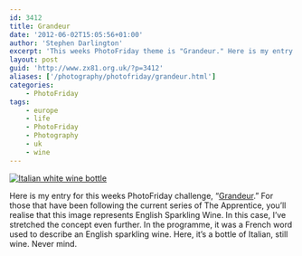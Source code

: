 ```yaml
---
id: 3412
title: Grandeur
date: '2012-06-02T15:05:56+01:00'
author: 'Stephen Darlington'
excerpt: 'This weeks PhotoFriday theme is "Grandeur." Here is my entry.'
layout: post
guid: 'http://www.zx81.org.uk/?p=3412'
aliases: ['/photography/photofriday/grandeur.html']
categories:
    - PhotoFriday
tags:
    - europe
    - life
    - PhotoFriday
    - Photography
    - uk
    - wine
---
```


[![Italian white wine bottle](https://i0.wp.com/farm2.staticflickr.com/1394/5169649813_8c0940cb66.jpg?resize=500%2C332)](http://www.flickr.com/photos/stephendarlington/5169649813/ "Italian white wine bottle by stephendarlington, on Flickr")

Here is my entry for this weeks PhotoFriday challenge, “[Grandeur](http://www.photofriday.com/archives/challenge/001192.php).” For those that have been following the current series of The Apprentice, you’ll realise that this image represents English Sparkling Wine. In this case, I’ve stretched the concept even further. In the programme, it was a French word used to describe an English sparkling wine. Here, it’s a bottle of Italian, still wine. Never mind.